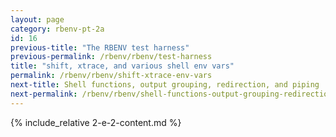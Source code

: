 ```yaml
---
layout: page
category: rbenv-pt-2a
id: 16
previous-title: "The RBENV test harness"
previous-permalink: /rbenv/rbenv/test-harness
title: "shift, xtrace, and various shell env vars"
permalink: /rbenv/rbenv/shift-xtrace-env-vars
next-title: Shell functions, output grouping, redirection, and piping
next-permalink: /rbenv/rbenv/shell-functions-output-grouping-redirection-piping
---
```


{% include_relative 2-e-2-content.md %}
